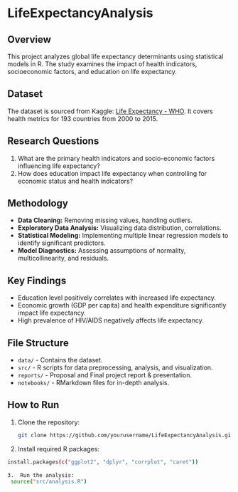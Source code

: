 # LifeExpectancyAnalysis

## Overview
This project analyzes global life expectancy determinants using statistical models in R. The study examines the impact of health indicators, socioeconomic factors, and education on life expectancy.

## Dataset
The dataset is sourced from Kaggle: [Life Expectancy - WHO](https://www.kaggle.com/datasets/kumarajarshi/life-expectancy-who). It covers health metrics for 193 countries from 2000 to 2015.

## Research Questions
1. What are the primary health indicators and socio-economic factors influencing life expectancy?
2. How does education impact life expectancy when controlling for economic status and health indicators?

## Methodology
- **Data Cleaning:** Removing missing values, handling outliers.
- **Exploratory Data Analysis:** Visualizing data distribution, correlations.
- **Statistical Modeling:** Implementing multiple linear regression models to identify significant predictors.
- **Model Diagnostics:** Assessing assumptions of normality, multicollinearity, and residuals.

## Key Findings
- Education level positively correlates with increased life expectancy.
- Economic growth (GDP per capita) and health expenditure significantly impact life expectancy.
- High prevalence of HIV/AIDS negatively affects life expectancy.

## File Structure
- `data/` - Contains the dataset.
- `src/` - R scripts for data preprocessing, analysis, and visualization.
- `reports/` - Proposal and Final project report & presentation.
- `notebooks/` - RMarkdown files for in-depth analysis.

## How to Run
1. Clone the repository:
   ```sh
   git clone https://github.com/yourusername/LifeExpectancyAnalysis.git
   
2.	Install required R packages:
   ```sh
   install.packages(c("ggplot2", "dplyr", "corrplot", "caret"))
  	
3.	Run the analysis:
    source("src/analysis.R")
